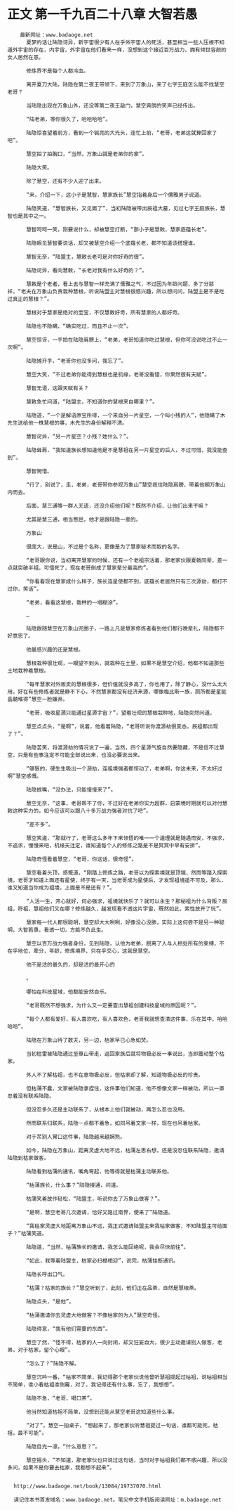 # 正文 第一千九百二十八章 大智若愚
        最新网址：www.badaoge.net
          夏梦的话让陆隐诧异，新宇宙很少有人在乎外宇宙人的死活，甚至相当一些人压根不知道外宇宙的存在，内宇宙，外宇宙在他们看来一样，没想到这个接近百万战力，拥有倾世容颜的女人居然在意。
      
          修炼界不是每个人都冷血。
      
          离开夏刀大陆，陆隐在第二夜王带领下，来到了万象山，来了七字王庭怎么能不找慧空老哥？
      
          当陆隐出现在万象山外，还没等第二夜王敲门，慧空爽朗的笑声已经传出。
      
          “陆老弟，等你很久了，哈哈哈哈”。
      
          陆隐惊喜望着前方，看到一个铖亮的大光头，连忙上前，“老哥，老弟这就算回家了吧”。
      
          慧空拍了拍胸口，“当然，万象山就是老弟你的家”。
      
          陆隐大笑。
      
          除了慧空，还有不少人迎了出来。
      
          “来，介绍一下，这小子是慧智，慧家族长”慧空指着身后一个儒雅男子说道。
      
          陆隐笑道，“慧智族长，又见面了”，当初陆隐被带出辰祖大墓，见过七字王庭族长，慧智也是其中之一。
      
          慧智呵呵一笑，刚要说什么，却被慧空打断，“那小子是慧敕，慧家底蕴长老”。
      
          陆隐眼见慧智要说话，却又被慧空介绍一个底蕴长老，都不知道该搭理谁。
      
          慧智无奈，“陆盟主，慧敕长老可是对你好奇的很”。
      
          陆隐诧异，看向慧敕，“长老对我有什么好奇的？”。
      
          慧敕是个老者，看上去与慧智一样充满了儒雅之气，不过因为年龄问题，多了分慈祥，“老夫在万象山负责栽种慧根，听说陆盟主对慧根很感兴趣，所以想问问，陆盟主是不是吃过真正的慧根？”。
      
          慧根对于慧家是绝对的至宝，不仅慧敕好奇，所有慧家的人都好奇。
      
          陆隐也不隐瞒，“确实吃过，而且不止一次”。
      
          慧空惊讶，一手拍在陆隐肩膀上，“老弟，老哥知道你吃过慧根，但你可没说吃过不止一次啊”。
      
          陆隐摊开手，“老哥你也没多问，我忘了”。
      
          慧空大笑，“不过老弟你能得到慧根也是机缘，老哥没看错，你果然很有天赋”。
      
          慧智无语，这跟天赋有关？
      
          慧敕急忙问道，“陆盟主，不知道你的慧根来自哪里？”。
      
          陆隐道，“一个是解语原宝所得，一个来自另一片星空，一个叫小残的人”，他隐瞒了木先生送给他一株慧根的事，木先生的身份解释不清。
      
          慧智诧异，“另一片星空？小残？姓什么？”。
      
          陆隐耸肩，“我知道族长想知道他是不是慧祖在另一片星空的后人，不过可惜，我没能查到”。
      
          慧智惋惜。
      
          “行了，别说了，走，老弟，老哥带你参观万象山”慧空揽住陆隐肩膀，带着他朝万象山内而去。
      
          后面，慧三通等一群人无语，还没介绍他们呢？既然不介绍，让他们出来干嘛？
      
          尤其是慧三通，相当憋屈，他才是跟陆隐一辈的。
      
          万象山
      
          很庞大，说是山，不过是个名称，更像是为了慧家秘术而取的名字。
      
          “老哥跟你说，当初离开慧家的时候，还有一个老祖宗活着，那老家伙跟夏戟同辈，差一点就突破半祖，可惜死了，现在老哥倒成了慧家辈分最高的”。
      
          “你看看现在慧家成什么样子，族长连星使都不到，底蕴长老居然只有三次源劫，都打不过你，笑话”。
      
          “老弟，看看这慧根，栽种的一塌糊涂”。
      
          …
      
          陆隐跟随慧空在万象山兜圈子，一路上凡是慧家修炼者看到他们都行晚辈礼，陆隐都不好意思了。
      
          他最感兴趣的还是慧根。
      
          慧根栽种很壮观，一眼望不到头，就栽种在土里，如果不是慧空介绍，他都不知道那些土地栽种着慧根。
      
          “每年慧家对外贩卖的慧根很多，但价值就没多高了，你也用了，除了静心，没什么太大用，好在有些修炼者就是静不下心，不然慧家都没有经济来源，哪像梅比斯一族，厕所都是星能晶髓堆得”慧空一脸嫌弃。
      
          “老哥，吸收星源只能通过星源宇宙？”，望着壮观的慧根栽种地，陆隐突然问道。
      
          慧空点点头，“是啊”，说着，他看着陆隐，“老哥听说你渡源劫很变态，辰祖都出现了？”。
      
          陆隐苦笑，将渡源劫的情况说了一遍，当然，四个星源气旋自然要隐藏，不是信不过慧空，只是有些事注定不可能全部说出来，也没必要说出来。
      
          “够狠的，硬生生吸出一个源劫，连祖境强者都惊动了，老弟啊，你这未来，不太好过啊”慧空感慨。
      
          陆隐抿嘴，“没办法，只能慢慢来了”。
      
          慧空无奈，“这事，老哥帮不了你，不过好在老弟你实力超群，启蒙境时期就可以对付慧敕这种实力的，如今应该可以跟八十多万战力强者对抗了吧”。
      
          “差不多”。
      
          慧空笑道，“那就行了，老哥这么多年下来领悟的唯一一个道理就是随遇而安，不强求，不追求，慢慢来吧，机缘天注定，谁知道每个人的修炼之路是不是冥冥中早有安排”。
      
          陆隐奇怪看着慧空，“老哥，你这话，很奇怪”。
      
          慧空看着头顶，感慨道，“刚踏上修炼之路，老哥以为探索境就是顶端，然而等踏入探索境，老哥才知道上面还有星使，终于有一天，当老哥成为星使后，才发现祖境遥不可及，那么，谁又知道当你成为祖境，上面是不是还有？”。
      
          “人活一生，开心就好，何必强求，祖境就快乐了？就可以永生？那秘祖为什么背叛？辰祖，符祖，慧祖他们又在哪？修炼越久，越发现看不透这片宇宙，既然如此，索性放开了玩”。
      
          慧家每一代人都很聪明，慧空却大大咧咧，好像没心没肺，实际上这何尝不是另一种聪明，大智若愚，看透一切，方能不负此生。
      
          慧空以百万战力强者身份，见到陆隐，认他为老弟，脱离了人与人相处所有的束缚，不在乎地位，辈分，年龄，修炼境界，只在乎交心，这就是慧空。
      
          他不是活的最久的，却是活的最开心的
      
          。
      
          哪怕在科技星域，他都能安然自乐。
      
          “老哥既然不想强求，为什么又一定要查出慧祖创建科技星域的原因呢？”。
      
          “每个人都有爱好，有人喜欢吃，有人喜欢色，老哥我就想查清这件事，乐在其中，哈哈哈哈”。
      
          陆隐在万象山待了数天，另一边，枯家早已心急如焚。
      
          当初枯雷被陆隐通过至尊山带走，返回家族后就将物极必反一事说出，当即震动整个枯家。
      
          外人不了解枯祖，也不在意物极必反，但枯家却了解，知道物极必反的珍贵。
      
          但枯蒲不蠢，文家被陆隐拿捏住，这件事他们知道，他不想像文家一样被动，所以一直忍着没有联系陆隐。
      
          但没忍多久还是主动联系了，从根本上他们就被动，再怎么忍也没用。
      
          然而联系归联系，陆隐一点都不着急，如同吊着文家一样，现在也吊着枯家。
      
          对于吊别人胃口这件事，陆隐越来越娴熟。
      
          如今，陆隐在万象山，距离灵虚大地不远，枯蒲左思右想，还是没忍住联系陆隐，邀请陆隐到枯家做客。
      
          陆隐看到枯蒲的通讯，嘴角弯起，他等得就是枯蒲主动联系他。
      
          “枯蒲族长，什么事？”陆隐接通，问道。
      
          枯蒲笑着故作轻松，“陆盟主，听说你去了万象山做客？”。
      
          “是啊，慧空老哥几次邀请，恰好又路过南界，便来了”陆隐道。
      
          “我枯家灵虚大地距离万象山不远，我正式邀请陆盟主来我枯家做客，不知陆盟主可给面子？”枯蒲笑道。
      
          陆隐道，“当然，枯蒲族长的邀请，我怎么能回绝呢，我会尽快前往”。
      
          “如此，我等着陆盟主，枯家必扫榻相迎”，说完，枯蒲挂断通讯。
      
          陆隐长呼出口气。
      
          “枯蒲？枯家的族长？”慧空听到了，此刻，他们正在品茶，自然是慧根茶。
      
          陆隐点头，“是他”。
      
          “枯蒲邀请你去灵虚大地做客？不像枯家的为人”慧空奇怪。
      
          陆隐得意，“我有他们需要的东西”。
      
          慧空了然，“怪不得，枯家的人一向封闭，却又狂妄自大，很少主动邀请别人做客，老弟，对于枯家，留个心眼”。
      
          “怎么了？”陆隐不解。
      
          慧空沉吟一番，“枯家不简单，我记得那个老家伙说他曾听慧祖提起过枯祖，说枯祖相当不简单，谁小看枯祖谁倒霉，对了，我记得还有什么事，忘了，我想想”。
      
          陆隐不急，“老哥，喝口茶”。
      
          他当然知道枯祖不简单，没想到还能从慧空老哥这知道些什么事。
      
          “对了”，慧空一拍桌子，“想起来了，那老家伙听慧祖提过一句话，谁都可能死，枯祖，最不可能”。
      
          陆隐目光一凛，“什么意思？”。
      
          慧空摇头，“不知道，那老家伙也只说过这句话，当时对于枯祖我们都不感兴趣，所以没多问，如果不是你要去枯家，我都想不起来”。
      
      
      http://www.badaoge.net/book/13084/19737070.html
      
      请记住本书首发域名：www.badaoge.net。笔尖中文手机版阅读网址：m.badaoge.net
